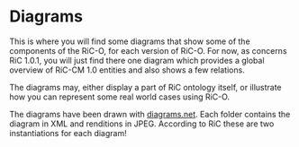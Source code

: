 # Diagrams

This is where you will find some diagrams that show some of the components of the RiC-O, for each version of RiC-O.
For now, as concerns RiC 1.0.1, you will just find there one diagram which provides a global overview of RiC-CM 1.0 entities and also shows a few relations.

The diagrams may, either display a part of RiC ontology itself, or illustrate how you can represent some real world cases using RiC-O. 

The diagrams have been drawn with [diagrams.net](https://app.diagrams.net/). Each folder contains the diagram in XML and renditions in JPEG. According to RiC these are two instantiations for each diagram!